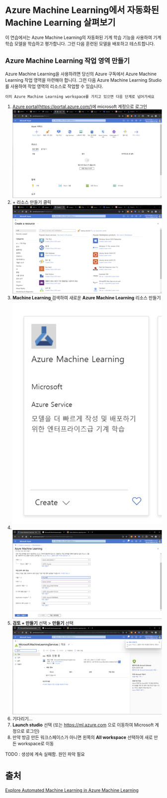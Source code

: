 # Azure Machine Learning에서 자동화된 Machine Learning 살펴보기

이 연습에서는 Azure Machine Learning의 자동화된 기계 학습 기능을 사용하여 기계 학습 모델을 학습하고 평가합니다. 그런 다음 훈련된 모델을 배포하고 테스트합니다.

## Azure Machine Learning 작업 영역 만들기

Azure Machine Learning을 사용하려면 당신의 Azure 구독에서 Azure Machine Learning 작업 영역을 마련해야 합니다. 그런 다음 Azure Machine Learning Studio를 사용하여 작업 영역의 리소스로 작업할 수 있습니다.

```
이미 Azure Machine Learning workspace를 가지고 있으면 다음 단계로 넘어가세요
```
 1. [Azure portal(https://portal.azure.com/)](https://portal.azure.com/)에 microsoft 계정으로 로그인<br>![](../img/azure-portal-login.png)
 2. \+ 리소스 만들기 클릭<br>![](../img/create_resource.png)
 3. **Machine Learning** 검색하여 새로운 **Azure Machine Learning** 리소스 만들기<br>![](../img/azure_ml_create.png)
 4. <br>![](../img/azure_setting1.png)
 5. **검토 + 만들기** 선택 > **만들기** 선택<br>![](../img/azure-ml-creating.png)
 6. 기다리기...
 7. **Launch studio** 선택 (또는 https://ml.azure.com 으로 이동하여 Microsoft 계정으로 로그인)
 8. 만약 방금 만든 워크스페이스가 아니면 왼쪽의 **All workspace** 선택하여 새로 만든 workspace로 이동


TODO : 생성에 계속 실패함. 원인 파악 필요


# 출처
[Explore Automated Machine Learning in Azure Machine Learning](https://microsoftlearning.github.io/mslearn-ai-fundamentals/Instructions/Labs/01-machine-learning.html)